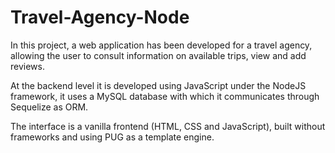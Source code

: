 # Travel-Agency-Node

In this project, a web application has been developed for a travel agency, allowing the user to consult information on available trips, view and add reviews.

At the backend level it is developed using JavaScript under the NodeJS framework, it uses a MySQL database with which it communicates through Sequelize as ORM.

The interface is a vanilla frontend (HTML, CSS and JavaScript), built without frameworks and using PUG as a template engine.
